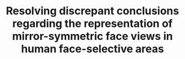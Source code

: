 ---
title: "Resolving discrepant conclusions regarding the representation of mirror-symmetric face views in human face-selective areas"
project_id: 
conf_date: 2023-11-01
conference_id: "SFN_2023"
presenters:
   - fernando_ramírez
   - javier_gonzalez-castillo
   - peter_bandettini
summary: "<p>Viewpoint invariant face recognition is a remarkable feat of the primate visual system. Traditional theories hold that viewpoint is coded by view-selective mechanisms at early visual processing stages and representations become gradually tolerant to viewpoint changes in higher-level visual areas. Newer theories, based on single-neuron monkey electrophysiological recordings, suggest a three-step architecture revealing a sharp transition from a view-tuned to a mirror-symmetric representation before achieving viewpoint invariance at the highest level of the hierarchy. Consistent with traditional theories, human studies combining neuroimaging and multivariate pattern analysis have provided evidence of view-selectivity in early visual cortex. However, contradictory results have been reported in higher-level visual areas regarding the existence in humans of a mirror-symmetric processing stage.<br />
We recently proposed a unifying network model for these observations [Revsine, Gonzalez-Castillo, Merriam, Bandettini, and Ramírez, 2023. BioRxiv, DOI: 10.1101/2023.02.08.527219]. The model shows that low-level feature imbalances among images of lateral and frontal face views would lead to artefactual observations of mirror symmetry at levels of the visual hierarchy where neuronal receptive fields are large and span both visual hemifields. These artefacts emerge gradually along the visual hierarchy and manifest when the Euclidean distance is used as measure of dissimilarity among brain patterns, or the correlation distance is used instead but computed on mean-centered data. Mirror symmetry is not observed with the correlation distance if computed on uncentered data. Here, we provide empirical evidence in support of the predictions made by our model. We conducted pattern analyses of functional MRI data from early visual cortex, lateral occipital cortex, and the occipital and fusiform face areas [from study by Ramírez, Cichy, Allefeld and Haynes, 2014. The neural code for face orientation in the human fusiform face area. J Neurosci. 34:12155-67]. As predicted, we found no mirror symmetry when relying on the correlation distance on uncentered data. We also observed a gradual increase of mirror-symmetry as a function of the location of a brain area along the ventral stream when relying on the Euclidean distance or when the correlation distance was computed on mean-centered data. These observations suggest that reports of mirror-symmetry in humans are an artefact due to signal imbalances across conditions, and call attention to the influence of common analysis choices on inferences about neural coding based on pattern analyses of neuroimaging data.</p>
"
file: /assets/presentations/
filename: 
layout: presentation
---